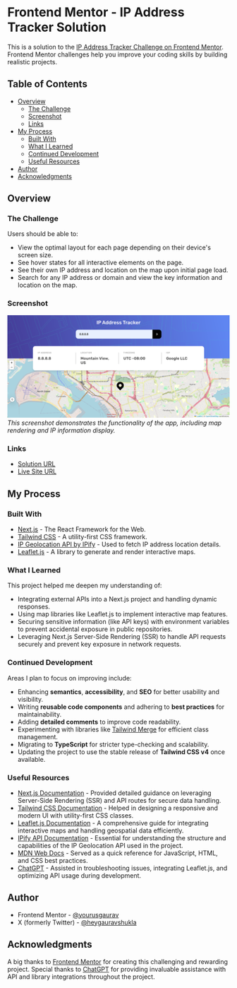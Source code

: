 # Frontend Mentor - IP Address Tracker Solution

This is a solution to the [IP Address Tracker Challenge on Frontend Mentor](https://www.frontendmentor.io/challenges/ip-address-tracker-I8-0yYAH0). Frontend Mentor challenges help you improve your coding skills by building realistic projects.

## Table of Contents

- [Overview](#overview)
  - [The Challenge](#the-challenge)
  - [Screenshot](#screenshot)
  - [Links](#links)
- [My Process](#my-process)
  - [Built With](#built-with)
  - [What I Learned](#what-i-learned)
  - [Continued Development](#continued-development)
  - [Useful Resources](#useful-resources)
- [Author](#author)
- [Acknowledgments](#acknowledgments)

## Overview

### The Challenge

Users should be able to:

- View the optimal layout for each page depending on their device's screen size.
- See hover states for all interactive elements on the page.
- See their own IP address and location on the map upon initial page load.
- Search for any IP address or domain and view the key information and location on the map.

### Screenshot

![](/public/screenshots/desktop.png)
_This screenshot demonstrates the functionality of the app, including map rendering and IP information display._

### Links

- [Solution URL](https://github.com/yoursgaurav/ip-address-tracker)
- [Live Site URL](https://ip-address-tracker-mu-flax.vercel.app/)

## My Process

### Built With

- [Next.js](https://nextjs.org/) - The React Framework for the Web.
- [Tailwind CSS](https://tailwindcss.com/) - A utility-first CSS framework.
- [IP Geolocation API by IPify](https://geo.ipify.org/) - Used to fetch IP address location details.
- [Leaflet.js](https://leafletjs.com/) - A library to generate and render interactive maps.

### What I Learned

This project helped me deepen my understanding of:

- Integrating external APIs into a Next.js project and handling dynamic responses.
- Using map libraries like Leaflet.js to implement interactive map features.
- Securing sensitive information (like API keys) with environment variables to prevent accidental exposure in public repositories.
- Leveraging Next.js Server-Side Rendering (SSR) to handle API requests securely and prevent key exposure in network requests.

### Continued Development

Areas I plan to focus on improving include:

- Enhancing **semantics**, **accessibility**, and **SEO** for better usability and visibility.
- Writing **reusable code components** and adhering to **best practices** for maintainability.
- Adding **detailed comments** to improve code readability.
- Experimenting with libraries like [Tailwind Merge](https://github.com/dcastil/tailwind-merge) for efficient class management.
- Migrating to **TypeScript** for stricter type-checking and scalability.
- Updating the project to use the stable release of **Tailwind CSS v4** once available.

### Useful Resources

- [Next.js Documentation](https://nextjs.org/docs) - Provided detailed guidance on leveraging Server-Side Rendering (SSR) and API routes for secure data handling.
- [Tailwind CSS Documentation](https://tailwindcss.com/docs) - Helped in designing a responsive and modern UI with utility-first CSS classes.
- [Leaflet.js Documentation](https://leafletjs.com/) - A comprehensive guide for integrating interactive maps and handling geospatial data efficiently.
- [IPify API Documentation](https://geo.ipify.org/) - Essential for understanding the structure and capabilities of the IP Geolocation API used in the project.
- [MDN Web Docs](https://developer.mozilla.org/) - Served as a quick reference for JavaScript, HTML, and CSS best practices.
- [ChatGPT](https://chatgpt.com) - Assisted in troubleshooting issues, integrating Leaflet.js, and optimizing API usage during development.

## Author

- Frontend Mentor - [@yourusgaurav](https://www.frontendmentor.io/profile/yourusgaurav)
- X (formerly Twitter) - [@heygauravshukla](https://www.x.com/heygauravshukla)

## Acknowledgments

A big thanks to [Frontend Mentor](https://www.frontendmentor.io/) for creating this challenging and rewarding project. Special thanks to [ChatGPT](https://chatgpt.com) for providing invaluable assistance with API and library integrations throughout the project.
